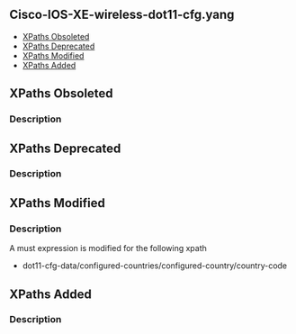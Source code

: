 ## Cisco-IOS-XE-wireless-dot11-cfg.yang


- [XPaths Obsoleted](#xpaths-obsoleted)
- [XPaths Deprecated](#xpaths-deprecated)
- [XPaths Modified](#xpaths-modified)
- [XPaths Added](#xpaths-added)

## XPaths Obsoleted

### Description

## XPaths Deprecated

### Description

## XPaths Modified

### Description
A must expression is modified for the following xpath
* dot11-cfg-data/configured-countries/configured-country/country-code

## XPaths Added

### Description

